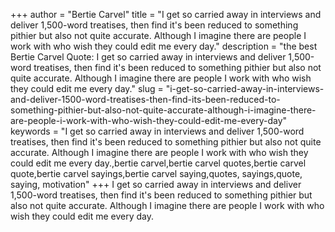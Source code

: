 +++
author = "Bertie Carvel"
title = "I get so carried away in interviews and deliver 1,500-word treatises, then find it's been reduced to something pithier but also not quite accurate. Although I imagine there are people I work with who wish they could edit me every day."
description = "the best Bertie Carvel Quote: I get so carried away in interviews and deliver 1,500-word treatises, then find it's been reduced to something pithier but also not quite accurate. Although I imagine there are people I work with who wish they could edit me every day."
slug = "i-get-so-carried-away-in-interviews-and-deliver-1500-word-treatises-then-find-its-been-reduced-to-something-pithier-but-also-not-quite-accurate-although-i-imagine-there-are-people-i-work-with-who-wish-they-could-edit-me-every-day"
keywords = "I get so carried away in interviews and deliver 1,500-word treatises, then find it's been reduced to something pithier but also not quite accurate. Although I imagine there are people I work with who wish they could edit me every day.,bertie carvel,bertie carvel quotes,bertie carvel quote,bertie carvel sayings,bertie carvel saying,quotes, sayings,quote, saying, motivation"
+++
I get so carried away in interviews and deliver 1,500-word treatises, then find it's been reduced to something pithier but also not quite accurate. Although I imagine there are people I work with who wish they could edit me every day.
